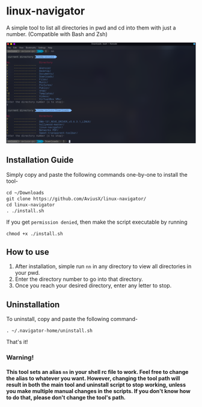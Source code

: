 # linux-navigator
A simple tool to list all directories in pwd and cd into them with just a number. (Compatible with Bash and Zsh)

![](/preview.png)

## Installation Guide

Simply copy and paste the following commands one-by-one to install the tool-
```
cd ~/Downloads
git clone https://github.com/AviusX/linux-navigator/
cd linux-navigator
. ./install.sh
```

If you get `permission denied`, then make the script executable by running
```
chmod +x ./install.sh
```

## How to use

1. After installation, simple run `nn` in any directory to view all directories in your pwd.
2. Enter the directory number to go into that directory.
3. Once you reach your desired directory, enter any letter to stop.

## Uninstallation

To uninstall, copy and paste the following command-
```
. ~/.navigator-home/uninstall.sh
```
That's it! 

### Warning!
#### This tool sets an alias `nn` in your shell rc file to work. Feel free to change the alias to whatever you want. However, changing the tool path will result in both the main tool and uninstall script to stop working, unless you make multiple manual changes in the scripts. If you don't know how to do that, please don't change the tool's path.
